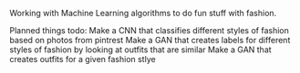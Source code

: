 Working with Machine Learning algorithms to do fun stuff with fashion.

Planned things todo:
  Make a CNN that classifies different styles of fashion based on photos from pintrest
  Make a GAN that creates labels for different styles of fashion by looking at outfits that are similar
  Make a GAN that creates outfits for a given fashion stlye

